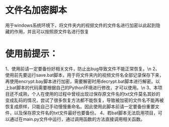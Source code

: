 # 文件名加密脚本
用于windows系统环境下，将文件夹内的视频文件的文件名进行加密以此起到隐藏的作用，并且可以按照原文件名进行恢复

# 使用前提示：
1、使用前请一定要备份好相关文件，防止出bug导致文件不能正常恢复。\n
2、使用前先要运行save.bat脚本，用于将文件夹内的视频文件名全部记录保存下来，再使用encrypt.bay脚本进行加密，需要解密时用decrypt.bat脚本进行解密。以上bat脚本的代码需要根据自己的Python环境进行修改，才可以使用。\n
3、本项目还不成熟，个人在使用的过程中曾经出现过保存原文件名的txt文件莫名其妙的变成乱码的情况，尝试了很多恢复方法都不能恢复，导致被加密的文件名不能再被恢复成原样，只能自己手动慢慢重命名。因此使用此脚本前请一定要备份重要文件，以及保存原文件名的txt文件最好也要备份。
4、若bat脚本无法启用项目，可以通过在main.py文件中运行，通过调用函数的方法直接调用相关函数。
